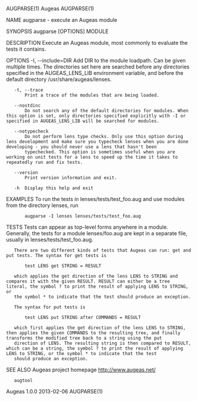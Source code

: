 AUGPARSE(1)                                                                                         Augeas                                                                                        AUGPARSE(1)



NAME
       augparse - execute an Augeas module

SYNOPSIS
       augparse [OPTIONS] MODULE

DESCRIPTION
       Execute an Augeas module, most commonly to evaluate the tests it contains.

OPTIONS
       -I, --include=DIR
           Add DIR to the module loadpath. Can be given multiple times. The directories set here are searched before any directories specified in the AUGEAS_LENS_LIB environment variable, and before the
           default directory /usr/share/augeas/lenses.

       -t, --trace
           Print a trace of the modules that are being loaded.

       --nostdinc
           Do not search any of the default directories for modules. When this option is set, only directories specified explicitly with -I or specified in AUGEAS_LENS_LIB will be searched for modules.

       --notypecheck
           Do not perform lens type checks. Only use this option during lens development and make sure you typecheck lenses when you are done developing - you should never use a lens that hasn't been
           typechecked. This option is sometimes useful when you are working on unit tests for a lens to speed up the time it takes to repeatedly run and fix tests.

       --version
           Print version information and exit.

       -h  Display this help and exit

EXAMPLES
       To run the tests in lenses/tests/test_foo.aug and use modules from the directory lenses, run

           augparse -I lenses lenses/tests/test_foo.aug

TESTS
       Tests can appear as top-level forms anywhere in a module. Generally, the tests for a module lenses/foo.aug are kept in a separate file, usually in lenses/tests/test_foo.aug.

       There are two different kinds of tests that Augeas can run: get and put tests. The syntax for get tests is

           test LENS get STRING = RESULT

       which applies the get direction of the lens LENS to STRING and compares it with the given RESULT. RESULT can either be a tree literal, the symbol ? to print the result of applying LENS to STRING, or
       the symbol * to indicate that the test should produce an exception.

       The syntax for put tests is

           test LENS put STRING after COMMANDS = RESULT

       which first applies the get direction of the lens LENS to STRING, then applies the given COMMANDS to the resulting tree, and finally transforms the modified tree back to a string using the put
       direction of LENS. The resulting string is then compared to RESULT, which can be a string, the symbol ? to print the result of applying LENS to STRING, or the symbol * to indicate that the test
       should produce an exception.

SEE ALSO
       Augeas project homepage <http://www.augeas.net/>

       augtool



Augeas 1.0.0                                                                                      2013-02-06                                                                                      AUGPARSE(1)
